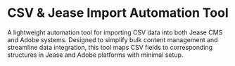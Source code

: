 # CSV & Jease Import Automation Tool
 A lightweight automation tool for importing CSV data into both Jease CMS and Adobe systems. Designed to simplify bulk content management and streamline data integration, this tool maps CSV fields to corresponding structures in Jease and Adobe platforms with minimal setup.
